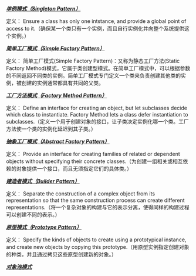 
[***单例模式（Singleton Pattern）***](Singleton)

定义：
    Ensure a class has only one intstance, and provide a global point of access to it.（确保某一个类只有一个实例，而且自行实例化并向整个系统提供这个实例。）

[***简单工厂模式（Simple Factory Pattern）***](SimpleFactory)

定义：
    简单工厂模式(Simple Factory Pattern)：又称为静态工厂方法(Static Factory Method)模式，它属于类创建型模式。在简单工厂模式中，可以根据参数的不同返回不同类的实例。简单工厂模式专门定义一个类来负责创建其他类的实例，被创建的实例通常都具有共同的父类。

[***工厂方法模式（Factory Method Pattern）***](FactoryMethod)

定义：
    Define an interface for creating an object, but let subclasses decide which class to instantiate. Factory Method lets a class defer instantiation to subclasses.（定义一个用于创建对象的接口，让子类决定实例化哪一个类。工厂方法使一个类的实例化延迟到其子类。）

[***抽象工厂模式（Abstract Factory Pattern）***](AbstractFactory)

定义：
    Provide an interface for creating families of related or dependent objects without specifying their concrete classes.（为创建一组相关或相互依赖的对象提供一个接口，而且无须指定它们的具体类。）

[***建造者模式（Builder Pattern）***](Builder)

定义：
    Separate the construction of a complex object from its representation so that the same construction process can create different representations.（将一个复杂对象的构建与它的表示分离，使得同样的构建过程可以创建不同的表示。）

[***原型模式（Prototype Pattern）***](Prototype)

定义：
    Specify the kinds of objects to create using a prototypical instance, and create new objects by copying this prototype.（用原型实例指定创建对象的种类，并且通过拷贝这些原型创建新的对象。）

[***对象池模式***](ObjectPool)
